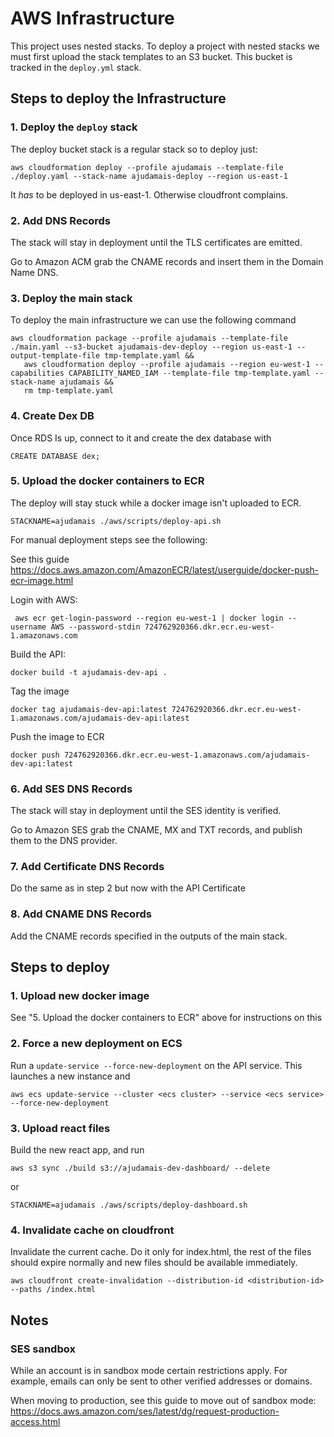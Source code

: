 # AWS Infrastructure

This project uses nested stacks. To deploy a project with nested stacks we must first upload the stack templates
to an S3 bucket. This bucket is tracked in the `deploy.yml` stack.

## Steps to deploy the Infrastructure

### 1. Deploy the `deploy` stack

The deploy bucket stack is a regular stack so to deploy just:

```
aws cloudformation deploy --profile ajudamais --template-file ./deploy.yaml --stack-name ajudamais-deploy --region us-east-1
```

It _has_ to be deployed in us-east-1. Otherwise cloudfront complains.

### 2. Add DNS Records

The stack will stay in deployment until the TLS certificates are emitted.

Go to Amazon ACM grab the CNAME records and insert them in the Domain Name DNS.

### 3. Deploy the main stack

To deploy the main infrastructure we can use the following command

```
aws cloudformation package --profile ajudamais --template-file ./main.yaml --s3-bucket ajudamais-dev-deploy --region us-east-1 --output-template-file tmp-template.yaml &&
   aws cloudformation deploy --profile ajudamais --region eu-west-1 --capabilities CAPABILITY_NAMED_IAM --template-file tmp-template.yaml --stack-name ajudamais &&
   rm tmp-template.yaml
```

### 4. Create Dex DB

Once RDS Is up, connect to it and create the dex database with

```
CREATE DATABASE dex;
```

### 5. Upload the docker containers to ECR

The deploy will stay stuck while a docker image isn't uploaded to ECR.

```
STACKNAME=ajudamais ./aws/scripts/deploy-api.sh
```

For manual deployment steps see the following:

See this guide https://docs.aws.amazon.com/AmazonECR/latest/userguide/docker-push-ecr-image.html

Login with AWS:

```
 aws ecr get-login-password --region eu-west-1 | docker login --username AWS --password-stdin 724762920366.dkr.ecr.eu-west-1.amazonaws.com
```

Build the API:

```
docker build -t ajudamais-dev-api .
```

Tag the image

```
docker tag ajudamais-dev-api:latest 724762920366.dkr.ecr.eu-west-1.amazonaws.com/ajudamais-dev-api:latest
```

Push the image to ECR

```
docker push 724762920366.dkr.ecr.eu-west-1.amazonaws.com/ajudamais-dev-api:latest
```

### 6. Add SES DNS Records

The stack will stay in deployment until the SES identity is verified.

Go to Amazon SES grab the CNAME, MX and TXT records, and publish them to the DNS provider.

### 7. Add Certificate DNS Records

Do the same as in step 2 but now with the API Certificate

### 8. Add CNAME DNS Records

Add the CNAME records specified in the outputs of the main stack.

## Steps to deploy

### 1. Upload new docker image

See "5. Upload the docker containers to ECR" above for instructions on this

### 2. Force a new deployment on ECS

Run a `update-service --force-new-deployment` on the API service. This launches a new instance and

```
aws ecs update-service --cluster <ecs cluster> --service <ecs service> --force-new-deployment
```

### 3. Upload react files

Build the new react app, and run

```
aws s3 sync ./build s3://ajudamais-dev-dashboard/ --delete
```

or

```
STACKNAME=ajudamais ./aws/scripts/deploy-dashboard.sh
```

### 4. Invalidate cache on cloudfront

Invalidate the current cache. Do it only for index.html, the rest of the files should expire normally and new files should be available immediately.

```
aws cloudfront create-invalidation --distribution-id <distribution-id> --paths /index.html
```

## Notes

### SES sandbox

While an account is in sandbox mode certain restrictions apply. For example, emails can only be
sent to other verified addresses or domains.

When moving to production, see this guide to move out of sandbox mode:
https://docs.aws.amazon.com/ses/latest/dg/request-production-access.html
